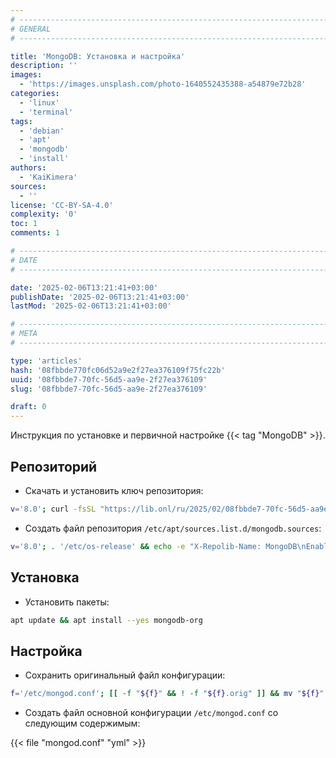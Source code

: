 ```yaml
---
# -------------------------------------------------------------------------------------------------------------------- #
# GENERAL
# -------------------------------------------------------------------------------------------------------------------- #

title: 'MongoDB: Установка и настройка'
description: ''
images:
  - 'https://images.unsplash.com/photo-1640552435388-a54879e72b28'
categories:
  - 'linux'
  - 'terminal'
tags:
  - 'debian'
  - 'apt'
  - 'mongodb'
  - 'install'
authors:
  - 'KaiKimera'
sources:
  - ''
license: 'CC-BY-SA-4.0'
complexity: '0'
toc: 1
comments: 1

# -------------------------------------------------------------------------------------------------------------------- #
# DATE
# -------------------------------------------------------------------------------------------------------------------- #

date: '2025-02-06T13:21:41+03:00'
publishDate: '2025-02-06T13:21:41+03:00'
lastMod: '2025-02-06T13:21:41+03:00'

# -------------------------------------------------------------------------------------------------------------------- #
# META
# -------------------------------------------------------------------------------------------------------------------- #

type: 'articles'
hash: '08fbbde770fc06d52a9e2f27ea376109f75fc22b'
uuid: '08fbbde7-70fc-56d5-aa9e-2f27ea376109'
slug: '08fbbde7-70fc-56d5-aa9e-2f27ea376109'

draft: 0
---
```


Инструкция по установке и первичной настройке {{< tag "MongoDB" >}}.

<!--more-->

## Репозиторий

- Скачать и установить ключ репозитория:

```bash
v='8.0'; curl -fsSL "https://lib.onl/ru/2025/02/08fbbde7-70fc-56d5-aa9e-2f27ea376109/mongodb-${v}.asc" | gpg --dearmor -o '/etc/apt/keyrings/mongodb.gpg'
```

- Создать файл репозитория `/etc/apt/sources.list.d/mongodb.sources`:

```bash
v='8.0'; . '/etc/os-release' && echo -e "X-Repolib-Name: MongoDB\nEnabled: yes\nTypes: deb\nURIs: http://repo.mongodb.org/apt/${ID}\n#URIs: https://mirror.yandex.ru/mirrors/repo.mongodb.org/apt/${ID}\nSuites: ${VERSION_CODENAME}/mongodb-org/${v}\nComponents: main\nArchitectures: $( dpkg --print-architecture )\nSigned-By: /etc/apt/keyrings/mongodb.gpg\n" | tee '/etc/apt/sources.list.d/mongodb.sources' > '/dev/null'
```

## Установка

- Установить пакеты:

```bash
apt update && apt install --yes mongodb-org
```

## Настройка

- Сохранить оригинальный файл конфигурации:

```bash
f='/etc/mongod.conf'; [[ -f "${f}" && ! -f "${f}.orig" ]] && mv "${f}" "${f}.orig"
```

- Создать файл основной конфигурации `/etc/mongod.conf` со следующим содержимым:

{{< file "mongod.conf" "yml" >}}
